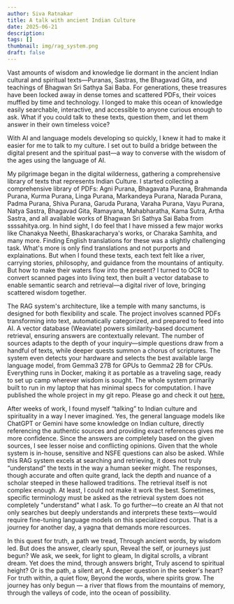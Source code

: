 ```yaml
---
author: Siva Ratnakar
title: A talk with ancient Indian Culture
date: 2025-06-21
description: 
tags: []
thumbnail: img/rag_system.png
draft: false
---
```

Vast amounts of wisdom and knowledge lie dormant in the ancient Indian cultural and spiritual texts—Puranas, Sastras, the Bhagavad Gita, and teachings of Bhagwan Sri Sathya Sai Baba. For generations, these treasures have been locked away in dense tomes and scattered PDFs, their voices muffled by time and technology. I longed to make this ocean of knowledge easily searchable, interactive, and accessible to anyone curious enough to ask. What if you could talk to these texts, question them, and let them answer in their own timeless voice?

With AI and language models developing so quickly, I knew it had to make it easier for me to talk to my culture. I set out to build a bridge between the digital present and the spiritual past—a way to converse with the wisdom of the ages using the language of AI.

My pilgrimage began in the digital wilderness, gathering a comprehensive library of texts that represents Indian Culture. I started collecting a comprehensive library of PDFs: Agni Purana, Bhagavata Purana, Brahmanda Purana, Kurma Purana, Linga Purana, Markandeya Purana, Narada Purana, Padma Purana, Shiva Purana, Garuda Purana, Varaha Purana, Vayu Purana, Natya Sastra, Bhagavad Gita, Ramayana, Mahabharatha, Kama Sutra, Artha Sastra, and all available works of Bhagwan Sri Sathya Sai Baba from ssssahitya.org. In hind sight, I do feel that I have missed a few major works like Chanakya Neethi, Bhaskaracharya's works, or Charaka Samhita, and many more. Finding English translations for these was a slightly challenging task. What's more is only find translations and not purports and explainations. But when I found these texts, each text felt like a river, carrying stories, philosophy, and guidance from the mountains of antiquity. But how to make their waters flow into the present? I turned to OCR to convert scanned pages into living text, then built a vector database to enable semantic search and retrieval—a digital river of love, bringing scattered wisdom together.

The RAG system's architecture, like a temple with many sanctums, is designed for both flexibility and scale. The project involves scanned PDFs transforming into text, automatically categorized, and prepared to feed into AI. A vector database (Weaviate) powers similarity-based document retrieval, ensuring answers are contextually relevant. The number of sources adapts to the depth of your inquiry—simple questions draw from a handful of texts, while deeper quests summon a chorus of scriptures. The system even detects your hardware and selects the best available large language model, from Gemma3 27B for GPUs to Gemma2 2B for CPUs. Everything runs in Docker, making it as portable as a traveling sage, ready to set up camp wherever wisdom is sought. The whole system primarily built to run in my laptop that has minimal specs for computation. I have published the whole project in my git repo. Please go and check it out [here.](https://github.com/siva-ratnakar/rag_system) 

After weeks of work, I found myself “talking” to Indian culture and spirituality in a way I never imagined. Yes, the general language models like ChatGPT or Gemini have some knowledge on Indian culture, directly referencing the authentic sources and providing exact references gives me more confidence. Since the answers are completely based on the given sources, I see lesser noise and conflicting opinions. Given that the whole system is in-house, sensitive and NSFE questions can also be asked.  While this RAG system excels at searching and retrieving, it does not truly “understand” the texts in the way a human seeker might. The responses, though accurate and often quite grand, lack the depth and nuance of a scholar steeped in these hallowed traditions. The retrieval itself is not complex enough. At least, I could not make it work the best. Sometimes, specific terminology must be asked as the retrieval system does not completely "understand" what I ask. To go further—to create an AI that not only searches but deeply understands and interprets these texts—would require fine-tuning language models on this specialized corpus. That is a journey for another day, a yagna that demands more resources.

In this quest for truth, a path we tread, Through ancient words, by wisdom led. But does the answer, clearly spun, Reveal the self, or journeys just begun? We ask, we seek, for light to gleam, In digital scrolls, a vibrant dream. Yet does the mind, through answers bright, Truly ascend to spiritual height? Or is the path, a silent art, A deeper question in the seeker's heart? For truth within, a quiet flow, Beyond the words, where spirits grow. The journey has only begun — a river that flows from the mountains of memory, through the valleys of code, into the ocean of possibility. 